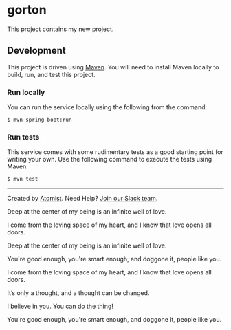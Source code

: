 # gorton

This project contains my new project.

## Development

This project is driven using [Maven][mvn].  You will need to install
Maven locally to build, run, and test this project.

[mvn]: https://maven.apache.org/

### Run locally

You can run the service locally using the following from the command:

```
$ mvn spring-boot:run
```

### Run tests

This service comes with some rudimentary tests as a good starting
point for writing your own.  Use the following command to execute the
tests using Maven:

```
$ mvn test
```

---
Created by [Atomist][atomist].
Need Help?  [Join our Slack team][slack].

[atomist]: https://www.atomist.com/
[slack]: https://join.atomist.com/

Deep at the center of my being is an infinite well of love.

I come from the loving space of my heart, and I know that love opens all doors.

Deep at the center of my being is an infinite well of love.

You're good enough, you're smart enough, and doggone it, people like you.

I come from the loving space of my heart, and I know that love opens all doors.

It’s only a thought, and a thought can be changed.

I believe in you. You can do the thing!

You're good enough, you're smart enough, and doggone it, people like you.
